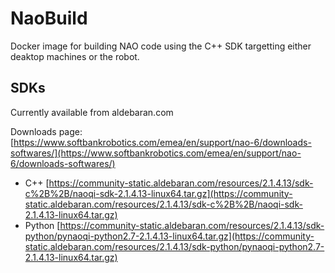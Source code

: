 # NaoBuild

Docker image for building NAO code using the C++ SDK targetting either deaktop machines or the robot.

## SDKs

Currently available from aldebaran.com

Downloads page: [https://www.softbankrobotics.com/emea/en/support/nao-6/downloads-softwares/](https://www.softbankrobotics.com/emea/en/support/nao-6/downloads-softwares/)

- C++ [https://community-static.aldebaran.com/resources/2.1.4.13/sdk-c%2B%2B/naoqi-sdk-2.1.4.13-linux64.tar.gz](https://community-static.aldebaran.com/resources/2.1.4.13/sdk-c%2B%2B/naoqi-sdk-2.1.4.13-linux64.tar.gz)
- Python [https://community-static.aldebaran.com/resources/2.1.4.13/sdk-python/pynaoqi-python2.7-2.1.4.13-linux64.tar.gz](https://community-static.aldebaran.com/resources/2.1.4.13/sdk-python/pynaoqi-python2.7-2.1.4.13-linux64.tar.gz)
